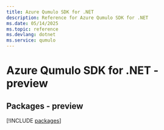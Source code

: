 ```yaml
---
title: Azure Qumulo SDK for .NET
description: Reference for Azure Qumulo SDK for .NET
ms.date: 05/14/2025
ms.topic: reference
ms.devlang: dotnet
ms.service: qumulo
---
```

# Azure Qumulo SDK for .NET - preview
## Packages - preview
[!INCLUDE [packages](qumulo-index.md)]